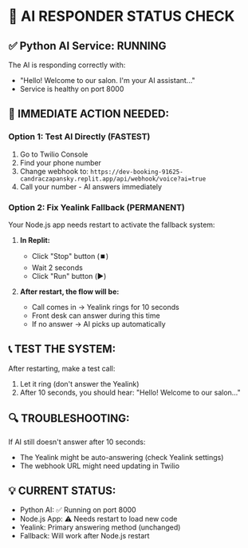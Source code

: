 # 🚨 AI RESPONDER STATUS CHECK

## ✅ Python AI Service: RUNNING
The AI is responding correctly with:
- "Hello! Welcome to our salon. I'm your AI assistant..."
- Service is healthy on port 8000

## 🔧 IMMEDIATE ACTION NEEDED:

### Option 1: Test AI Directly (FASTEST)
1. Go to Twilio Console
2. Find your phone number
3. Change webhook to: `https://dev-booking-91625-candraczapansky.replit.app/api/webhook/voice?ai=true`
4. Call your number - AI answers immediately

### Option 2: Fix Yealink Fallback (PERMANENT)
Your Node.js app needs restart to activate the fallback system:

1. **In Replit:**
   - Click "Stop" button (⏹️)
   - Wait 2 seconds  
   - Click "Run" button (▶️)

2. **After restart, the flow will be:**
   - Call comes in → Yealink rings for 10 seconds
   - Front desk can answer during this time
   - If no answer → AI picks up automatically

## 📞 TEST THE SYSTEM:
After restarting, make a test call:
1. Let it ring (don't answer the Yealink)
2. After 10 seconds, you should hear: "Hello! Welcome to our salon..."

## 🔍 TROUBLESHOOTING:
If AI still doesn't answer after 10 seconds:
- The Yealink might be auto-answering (check Yealink settings)
- The webhook URL might need updating in Twilio

## 💡 CURRENT STATUS:
- Python AI: ✅ Running on port 8000
- Node.js App: ⚠️ Needs restart to load new code
- Yealink: Primary answering method (unchanged)
- Fallback: Will work after Node.js restart





